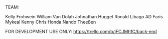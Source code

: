 TEAM:

Kelly Frohwein
William Van Dolah
Johnathan Hugget
Ronald Libago
AD Faris
Mykeal Kenny
Chris Honda
Nando Theeßen

FOR DEVELOPMENT USE ONLY:
https://trello.com/b/iFCJMh1C/back-end